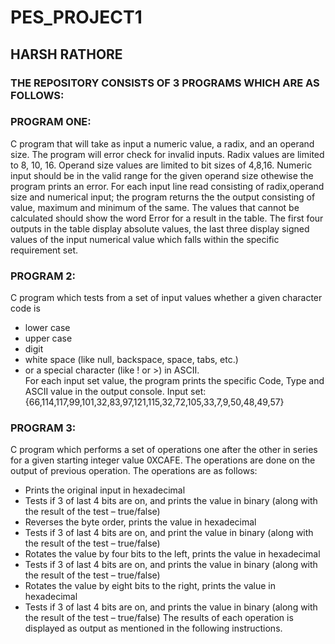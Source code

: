 # PES_PROJECT1

## HARSH RATHORE

### THE REPOSITORY CONSISTS OF 3 PROGRAMS WHICH ARE AS FOLLOWS:
    
### PROGRAM ONE:
C program that will take as input a numeric value, a radix, and an operand size. The program will error check for invalid inputs.  Radix values are limited to 8, 10, 16.  Operand size values are limited to bit sizes of 4,8,16.  Numeric input should be in the valid range for the given operand size othewise the program prints an error.  For each input line read consisting of radix,operand size and numerical input; the program returns the the output consisting of value, maximum and minimum of the same. The values that cannot be calculated should show the word Error for a result in the table.  The first four outputs in the table display absolute values, the last three display signed values of the input numerical value which falls within the specific requirement set.
    
### PROGRAM 2:
C program which tests from a set of input values whether a given character code is 
*	lower case
*	upper case
*	digit
*	white space (like null, backspace, space, tabs, etc.)
*	or a special character (like ! or >) in ASCII.  
For each input set value, the program prints the specific Code, Type and ASCII value in the output console.
Input set:  {66,114,117,99,101,32,83,97,121,115,32,72,105,33,7,9,50,48,49,57}

### PROGRAM 3:
C program which performs a set of operations one after the other in series for a given starting integer value 0XCAFE. The operations are done on the output of previous operation. The operations are as follows:
*	Prints the original input in hexadecimal
*	Tests if 3 of last 4 bits are on, and prints the value in binary (along with the result of the test – true/false)
*	Reverses the byte order, prints the value in hexadecimal
*	Tests if 3 of last 4 bits are on, and print the value in binary (along with the result of the test – true/false)
*	Rotates the value by four bits to the left, prints the value in hexadecimal
*	Tests if 3 of last 4 bits are on, and prints the value in binary (along with the result of the test – true/false)
*	Rotates the value by eight bits to the right, prints the value in hexadecimal
*	Tests if 3 of last 4 bits are on, and prints the value in binary (along with the result of the test – true/false)
The results of each operation is displayed as output as mentioned in the following instructions.



    

 

